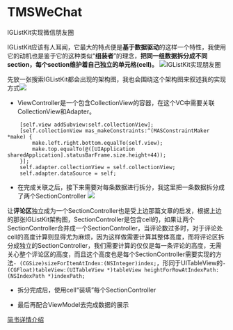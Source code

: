 # TMSWeChat
IGListKit实现微信朋友圈

IGListKit应该有人耳闻，它最大的特点便是**基于数据驱动**的这样一个特性，我使用它的动机也是鉴于它的这种类似“**组装者**”的理念，**把同一组数据拆分成不同section，每个section维护着自己独立的单元格(cell)。**
![IGListKit实现朋友圈](https://upload-images.jianshu.io/upload_images/2172432-9a12e421c7c13f59.gif?imageMogr2/auto-orient/strip)

先放一张搜索IGListKit都会出现的架构图，我也会围绕这个架构图来叙述我的实现方式![](https://upload-images.jianshu.io/upload_images/2172432-afe299de7eea4e75.png?imageMogr2/auto-orient/strip%7CimageView2/2/w/1240)

+ ViewController是一个包含CollectionView的容器，在这个VC中需要关联CollectionView和Adapter。
```
    [self.view addSubview:self.collectionView];
    [self.collectionView mas_makeConstraints:^(MASConstraintMaker *make) {
        make.left.right.bottom.equalTo(self.view);
        make.top.equalTo(@([UIApplication sharedApplication].statusBarFrame.size.height+44));
    }];
    self.adapter.collectionView = self.collectionView;
    self.adapter.dataSource = self;
```
+ 在完成关联之后，接下来需要对每条数据进行拆分，我这里把一条数据拆分成了两个SectionController
![](https://upload-images.jianshu.io/upload_images/2172432-bf83667dbc06e5ba.jpg?imageMogr2/auto-orient/strip%7CimageView2/2/w/1240)

让**评论区**独立成为一个SectionController也是受上边那篇文章的启发，根据上边的那张IGListKit架构图，SectionController是包含cell的，如果让两个SectionController合并成一个SectionController，当评论数过多时，对于评论处cell的高度计算则显得尤为麻烦，因为这样做需要计算其整体高度，而将评论区拆分成独立的SectionController，我们需要计算的仅仅是每一条评论的高度，无需关心整个评论区的高度，而且这个高度也是每个SectionController需要实现的方法`- (CGSize)sizeForItemAtIndex:(NSInteger)index;`，形同于UITableView的`- (CGFloat)tableView:(UITableView *)tableView heightForRowAtIndexPath:(NSIndexPath *)indexPath;`

+ 拆分完成后，使用cell“装填”每个SectionController

+ 最后再配合ViewModel去完成数据的展示

[简书详情介绍](https://www.jianshu.com/p/d52fe7059d92)

